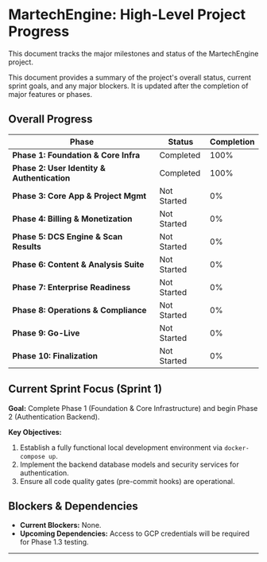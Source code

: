 # MartechEngine: High-Level Project Progress

This document tracks the major milestones and status of the MartechEngine project.

This document provides a summary of the project's overall status, current sprint goals, and any major blockers. It is updated after the completion of major features or phases.

## Overall Progress

| Phase                                     | Status      | Completion |
| ----------------------------------------- | ----------- | ---------- |
| **Phase 1: Foundation & Core Infra**        | Completed   | 100%       |
| **Phase 2: User Identity & Authentication** | Completed   | 100%       |
| **Phase 3: Core App & Project Mgmt**      | Not Started | 0%         |
| **Phase 4: Billing & Monetization**       | Not Started | 0%         |
| **Phase 5: DCS Engine & Scan Results**    | Not Started | 0%         |
| **Phase 6: Content & Analysis Suite**     | Not Started | 0%         |
| **Phase 7: Enterprise Readiness**         | Not Started | 0%         |
| **Phase 8: Operations & Compliance**      | Not Started | 0%         |
| **Phase 9: Go-Live**                      | Not Started | 0%         |
| **Phase 10: Finalization**                | Not Started | 0%         |

## Current Sprint Focus (Sprint 1)

**Goal:** Complete Phase 1 (Foundation & Core Infrastructure) and begin Phase 2 (Authentication Backend).

**Key Objectives:**
1.  Establish a fully functional local development environment via `docker-compose up`.
2.  Implement the backend database models and security services for authentication.
3.  Ensure all code quality gates (pre-commit hooks) are operational.

## Blockers & Dependencies

-   **Current Blockers:** None.
-   **Upcoming Dependencies:** Access to GCP credentials will be required for Phase 1.3 testing.

---